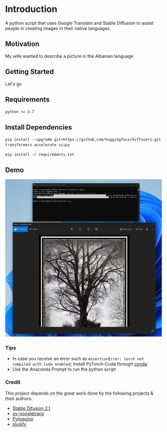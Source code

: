 # Introduction
A python script that uses Google Translate and Stable Diffusion to assist people in creating images in their native languages.

## Motivation
My wife wanted to describe a picture in the Albanian language.

## Getting Started
Let's go

## Requirements
`python >= 3.7`

## Install Dependencies
``
pip install --upgrade git+https://github.com/huggingface/diffusers.git transformers accelerate scipy
``

``
pip install -r requirements.txt
``

## Demo
 ![Demo](demo.png)

### Tips
- In case you receive an error such as `AssertionError: torch not compiled with Cuda enabled`; Install PyTorch-Cuda through [conda](https://www.anaconda.com/products/distribution)
- Use the Anaconda Prompt to run the python script

### Credit
This project depends on the great work done by the following projects & their authors.
- [Stable Difusion 2.1](https://huggingface.co/stabilityai/stable-diffusion-2-1)
- [py-googletrans](https://github.com/ssut/py-googletrans)
- [PyInquirer](https://github.com/kazhala/InquirerPy)
- [slugify](https://github.com/slugify/slugify)
